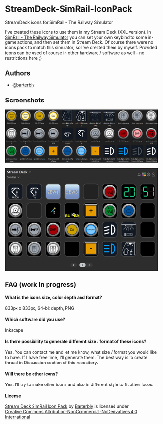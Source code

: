 
# StreamDeck-SimRail-IconPack

StreamDeck icons for SimRail - The Railway Simulator

I've created these icons to use them in my Stream Deck (XXL version). In [SimRail - The Railway Simulator](https://store.steampowered.com/app/1422130/SimRail__The_Railway_Simulator/) you can set your own keybind to some in-game actions, and then set them in Stream Deck. Of course there were no icons pack to match this simulator, so I've created them by myself. Provided icons can be used of course in other hardware / software as well - no restrictions here ;)
## Authors

- [@barterbly](https://www.github.com/barterbly)
## Screenshots

![Current Icons](screenshots/current_icons.png)

![Stream Deck Layout Example](screenshots/stream_deck_example_layout.png)
## FAQ (work in progress)

#### What is the icons size, color depth and format?

833px x 833px, 64-bit depth, PNG

#### Which software did you use?

Inkscape

#### Is there possibility to generate different size / format of these icons?

Yes. You can contact me and let me know, what size / format you would like to have. If I have free time, I'll generate them. The best way is to create thread in Discussion section of this repository.

#### Will there be other icons?

Yes. I'll try to make other icons and also in different style to fit other locos.

#### License
<p xmlns:cc="http://creativecommons.org/ns#" xmlns:dct="http://purl.org/dc/terms/"><a property="dct:title" rel="cc:attributionURL" href="https://github.com/Barterbly/StreamDeck-SimRail-IconPack">Stream Deck SimRail Icon Pack</a> by <span property="cc:attributionName"> <a href="https://www.github.com/barterbly">Barterbly</a></span> is licensed under <a href="https://creativecommons.org/licenses/by-nc-nd/4.0/?ref=chooser-v1" target="_blank" rel="license noopener noreferrer" style="display:inline-block;">Creative Commons Attribution-NonCommercial-NoDerivatives 4.0 International<img style="height:22px!important;margin-left:3px;vertical-align:text-bottom;" src="https://mirrors.creativecommons.org/presskit/icons/cc.svg?ref=chooser-v1" alt=""><img style="height:22px!important;margin-left:3px;vertical-align:text-bottom;" src="https://mirrors.creativecommons.org/presskit/icons/by.svg?ref=chooser-v1" alt=""><img style="height:22px!important;margin-left:3px;vertical-align:text-bottom;" src="https://mirrors.creativecommons.org/presskit/icons/nc.svg?ref=chooser-v1" alt=""><img style="height:22px!important;margin-left:3px;vertical-align:text-bottom;" src="https://mirrors.creativecommons.org/presskit/icons/nd.svg?ref=chooser-v1" alt=""></a></p>
